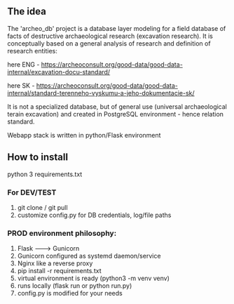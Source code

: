 <h2>The idea</h2>
The 'archeo_db' project is a database layer modeling for a field database of facts of destructive 
archaeological research (excavation research). It is conceptually based on a general analysis of 
research and definition of research entities:

here ENG - https://archeoconsult.org/good-data/good-data-internal/excavation-docu-standard/

here SK - https://archeoconsult.org/good-data/good-data-internal/standard-terenneho-vyskumu-a-jeho-dokumentacie-sk/

It is not a specialized database, but of general use (universal archaeological terain excavation) and created in 
PostgreSQL environment - hence relation standard.

Webapp stack is written in python/Flask environment

<h2>How to install</h2>

python 3
requirements.txt

<h3>For DEV/TEST</h3>

1. git clone / git pull
2. customize config.py for DB credentials, log/file paths

<h3>PROD environment philosophy:</h3>

1. Flask ---> Gunicorn
2. Gunicorn configured as systemd daemon/service
3. Nginx like a reverse proxy
4. pip install -r requirements.txt
5. virtual environment is ready (python3 -m venv venv)
6. runs locally (flask run or python run.py)
7. config.py is modified for your needs
